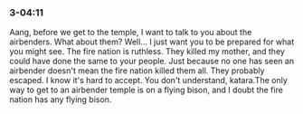 
### 3-04:11
Aang, before we get to the temple, I want to talk to you about the airbenders. 
What about them? 
Well... I just want you to be prepared for what you might see. 
The fire nation is ruthless. They killed my mother, and they could have done the same to your people. 
Just because no one has seen an airbender doesn't mean the fire nation killed them all. They probably escaped. 
I know it's hard to accept. 
You don't understand, katara.The only way to get to an airbender temple is on a flying bison, and I doubt the fire nation has any flying bison.
